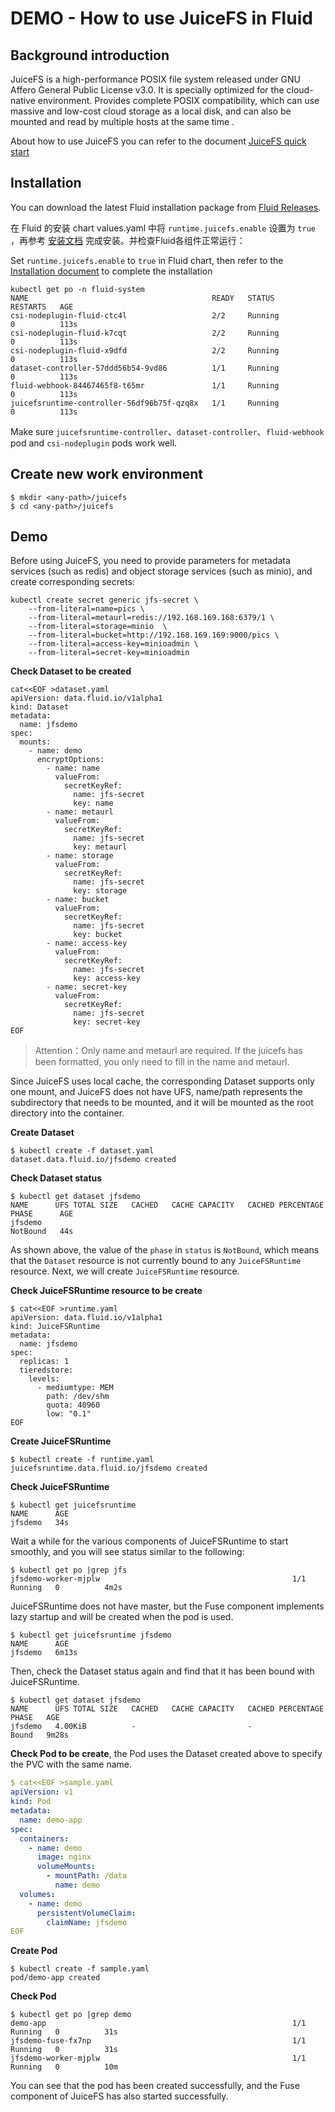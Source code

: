 # DEMO - How to use JuiceFS in Fluid

## Background introduction

JuiceFS is a high-performance POSIX file system released under GNU Affero General Public License v3.0. It is specially optimized for the cloud-native environment. Provides complete POSIX compatibility, which can use massive and low-cost cloud storage as a local disk, and can also be mounted and read by multiple hosts at the same time .

About how to use JuiceFS you can refer to the document [JuiceFS quick start](https://github.com/juicedata/juicefs/blob/main/docs/zh_cn/quick_start_guide.md)

## Installation

You can download the latest Fluid installation package from [Fluid Releases](https://github.com/fluid-cloudnative/fluid/releases).

在 Fluid 的安装 chart values.yaml 中将 `runtime.juicefs.enable` 设置为 `true` ，再参考 [安装文档](../userguide/install.md) 完成安装。并检查Fluid各组件正常运行：

Set `runtime.juicefs.enable` to `true` in Fluid chart, then refer to the [Installation document](../userguide/install.md) to complete the installation

```shell
kubectl get po -n fluid-system
NAME                                         READY   STATUS              RESTARTS   AGE
csi-nodeplugin-fluid-ctc4l                   2/2     Running             0          113s
csi-nodeplugin-fluid-k7cqt                   2/2     Running             0          113s
csi-nodeplugin-fluid-x9dfd                   2/2     Running             0          113s
dataset-controller-57ddd56b54-9vd86          1/1     Running             0          113s
fluid-webhook-84467465f8-t65mr               1/1     Running             0          113s
juicefsruntime-controller-56df96b75f-qzq8x   1/1     Running             0          113s
```

Make sure `juicefsruntime-controller`、`dataset-controller`、`fluid-webhook` pod and `csi-nodeplugin` pods work well.

## Create new work environment

```shell
$ mkdir <any-path>/juicefs
$ cd <any-path>/juicefs
```

## Demo

Before using JuiceFS, you need to provide parameters for metadata services (such as redis) and object storage services (such as minio), and create corresponding secrets:

```shell
kubectl create secret generic jfs-secret \
    --from-literal=name=pics \
    --from-literal=metaurl=redis://192.168.169.168:6379/1 \
    --from-literal=storage=minio  \
    --from-literal=bucket=http://192.168.169.169:9000/pics \
    --from-literal=access-key=minioadmin \
    --from-literal=secret-key=minioadmin
```

**Check Dataset to be created**

```shell
cat<<EOF >dataset.yaml
apiVersion: data.fluid.io/v1alpha1
kind: Dataset
metadata:
  name: jfsdemo
spec:
  mounts:
    - name: demo
      encryptOptions:
        - name: name
          valueFrom:
            secretKeyRef:
              name: jfs-secret
              key: name
        - name: metaurl
          valueFrom:
            secretKeyRef:
              name: jfs-secret
              key: metaurl
        - name: storage
          valueFrom:
            secretKeyRef:
              name: jfs-secret
              key: storage
        - name: bucket
          valueFrom:
            secretKeyRef:
              name: jfs-secret
              key: bucket
        - name: access-key
          valueFrom:
            secretKeyRef:
              name: jfs-secret
              key: access-key
        - name: secret-key
          valueFrom:
            secretKeyRef:
              name: jfs-secret
              key: secret-key
EOF
```

> Attention：Only name and metaurl are required. If the juicefs has been formatted, you only need to fill in the name and metaurl.

Since JuiceFS uses local cache, the corresponding Dataset supports only one mount, and JuiceFS does not have UFS, name/path represents the subdirectory that needs to be mounted, and it will be mounted as the root directory into the container.

**Create Dataset**
```shell
$ kubectl create -f dataset.yaml
dataset.data.fluid.io/jfsdemo created
```

**Check Dataset status**
```shell
$ kubectl get dataset jfsdemo
NAME      UFS TOTAL SIZE   CACHED   CACHE CAPACITY   CACHED PERCENTAGE   PHASE      AGE
jfsdemo                                                                  NotBound   44s
```

As shown above, the value of the `phase` in `status` is `NotBound`, which means that the `Dataset` resource is not currently bound to any `JuiceFSRuntime` resource. Next, we will create `JuiceFSRuntime` resource.

**Check JuiceFSRuntime resource to be create**

```shell
$ cat<<EOF >runtime.yaml
apiVersion: data.fluid.io/v1alpha1
kind: JuiceFSRuntime
metadata:
  name: jfsdemo
spec:
  replicas: 1
  tieredstore:
    levels:
      - mediumtype: MEM
        path: /dev/shm
        quota: 40960
        low: "0.1"
EOF
```

**Create JuiceFSRuntime**

```shell
$ kubectl create -f runtime.yaml
juicefsruntime.data.fluid.io/jfsdemo created
```

**Check JuiceFSRuntime**
```shell
$ kubectl get juicefsruntime
NAME      AGE
jfsdemo   34s
```

Wait a while for the various components of JuiceFSRuntime to start smoothly, and you will see status similar to the following:

```shell
$ kubectl get po |grep jfs
jfsdemo-worker-mjplw                                           1/1     Running   0          4m2s
```

JuiceFSRuntime does not have master, but the Fuse component implements lazy startup and will be created when the pod is used.

```shell
$ kubectl get juicefsruntime jfsdemo
NAME      AGE
jfsdemo   6m13s
```

Then, check the Dataset status again and find that it has been bound with JuiceFSRuntime.

```shell
$ kubectl get dataset jfsdemo
NAME      UFS TOTAL SIZE   CACHED   CACHE CAPACITY   CACHED PERCENTAGE   PHASE   AGE
jfsdemo   4.00KiB          -                         -                   Bound   9m28s
```

**Check Pod to be create**, the Pod uses the Dataset created above to specify the PVC with the same name.

```yaml
$ cat<<EOF >sample.yaml
apiVersion: v1
kind: Pod
metadata:
  name: demo-app
spec:
  containers:
    - name: demo
      image: nginx
      volumeMounts:
        - mountPath: /data
          name: demo
  volumes:
    - name: demo
      persistentVolumeClaim:
        claimName: jfsdemo
EOF
```

**Create Pod**

```shell
$ kubectl create -f sample.yaml
pod/demo-app created
```

**Check Pod**
```shell
$ kubectl get po |grep demo
demo-app                                                       1/1     Running   0          31s
jfsdemo-fuse-fx7np                                             1/1     Running   0          31s
jfsdemo-worker-mjplw                                           1/1     Running   0          10m
```

You can see that the pod has been created successfully, and the Fuse component of JuiceFS has also started successfully.
